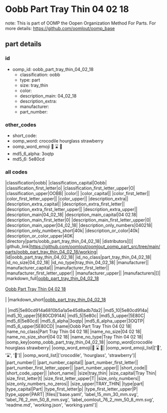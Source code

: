 # Oobb Part Tray Thin 04 02 18  

note: This is part of OOMP the Oopen Organization Method For Parts. For more details: https://github.com/oomlout/oomp_base

##  part details





### id
* oomp_id: oobb_part_tray_thin_04_02_18
  * classification: oobb
  * type: part
  * size: tray_thin
  * color: 
  * description_main: 04_02_18
  * description_extra: 
  * manufacturer: 
  * part_number: 

### other_codes
* short_code: 
* oomp_word: crocodile hourglass strawberry
* oomp_word_emoji :crocodile: :hourglass: :strawberry:
* md5_6_alpha: 3oqtp
* md5_6: 5e80cd

### all codes 
|classification|oobb|
|classification_capital|Oobb|
|classification_first_letter|o|
|classification_first_letter_upper|O|
|classification_upper|OOBB|
|color||
|color_capital||
|color_first_letter||
|color_first_letter_upper||
|color_upper||
|description_extra||
|description_extra_capital||
|description_extra_first_letter||
|description_extra_first_letter_upper||
|description_extra_upper||
|description_main|04_02_18|
|description_main_capital|04 02.18|
|description_main_first_letter|0|
|description_main_first_letter_upper|0|
|description_main_upper|04_02_18|
|description_only_numbers|040218|
|description_only_numbers_short|40k|
|description_or_color|40k|
|description_or_color_upper|40K|
|directory|parts/oobb_part_tray_thin_04_02_18|
|distributors|[]|
|github_link|https://github.com/oomlout/oomlout_oomp_part_src/tree/main/parts/oobb_part_tray_thin_04_02_18/working|
|id|oobb_part_tray_thin_04_02_18|
|id_no_class|part_tray_thin_04_02_18|
|id_no_size|04_02_18|
|id_no_type|tray_thin_04_02_18|
|manufacturer||
|manufacturer_capital||
|manufacturer_first_letter||
|manufacturer_first_letter_upper||
|manufacturer_upper||
|manufacturers|[]|
|markdown_full|[oobb_part_tray_thin_04_02_18](https://github.com/oomlout/oomlout_oomp_part_src/tree/main/parts/oobb_part_tray_thin_04_02_18/working)<br>[](https://github.com/oomlout/oomlout_oomp_part_src/tree/main/parts/oobb_part_tray_thin_04_02_18/working)<br>[Oobb Part Tray Thin 04 02 18](https://github.com/oomlout/oomlout_oomp_part_src/tree/main/parts/oobb_part_tray_thin_04_02_18/working)<br><br>|
|markdown_short|[oobb_part_tray_thin_04_02_18](https://github.com/oomlout/oomlout_oomp_part_src/tree/main/parts/oobb_part_tray_thin_04_02_18/working)<br><br>|
|md5|5e80cd914a6810b5a1a5e45d8adb7da2|
|md5_10|5e80cd914a|
|md5_10_upper|5E80CD914A|
|md5_5|5e80c|
|md5_5_upper|5E80C|
|md5_6|5e80cd|
|md5_6_alpha|3oqtp|
|md5_6_alpha_upper|3OQTP|
|md5_6_upper|5E80CD|
|name|Oobb Part Tray Thin 04 02 18|
|name_no_class|Part Tray Thin 04 02 18|
|name_no_size|04 02 18|
|name_no_size_short|04 02 18|
|name_no_type|Tray Thin 04 02 18|
|oomp_key|oomp_oobb_part_tray_thin_04_02_18|
|oomp_word|crocodile hourglass strawberry|
|oomp_word_emoji|:crocodile: :hourglass: :strawberry:|
|oomp_word_emoji_list|[':crocodile:', ':hourglass:', ':strawberry:']|
|oomp_word_list|['crocodile', 'hourglass', 'strawberry']|
|part_number||
|part_number_capital||
|part_number_first_letter||
|part_number_first_letter_upper||
|part_number_upper||
|short_code||
|short_code_upper||
|short_name||
|size|tray_thin|
|size_capital|Tray Thin|
|size_first_letter|t|
|size_first_letter_upper|T|
|size_only_numbers||
|size_only_numbers_no_zeros||
|size_upper|TRAY_THIN|
|type|part|
|type_capital|Part|
|type_first_letter|p|
|type_first_letter_upper|P|
|type_upper|PART|
|files|['base.yaml', 'label_15_mm_30_mm.svg', 'label_76_2_mm_50_8_mm.svg', 'label_oomlout_76_2_mm_50_8_mm.svg', 'readme.md', 'working.json', 'working.yaml']|

